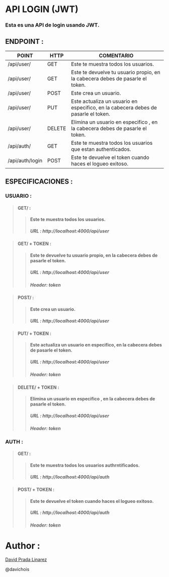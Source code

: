 # API LOGIN (JWT)

### Esta es una API de login usando JWT.

## ENDPOINT : 

| POINT           | HTTP   | COMENTARIO                                                                         |
| --------------- | ------ | ---------------------------------------------------------------------------------- |
| /api/user/      | GET    | Este te muestra todos los usuarios.                                                | //Uso propio de Dessarrollo |
| /api/user/      | GET    | Este te devuelve tu usuario propio, en la cabecera debes de pasarle el token.      |
| /api/user/      | POST   | Este crea un usuario.                                                              |
| /api/user/      | PUT    | Este actualiza un usuario en especifico, en la cabecera debes de pasarle el token. |
| /api/user/      | DELETE | Elimina un usuario en especifico , en la cabecera debes de pasarle el token.       |
| /api/auth/      | GET    | Este te muestra todos los usuarios que estan authenticados.                        | //Uso propio de Dessarrollo |
| /api/auth/login | POST   | Este te devuelve el token cuando haces el logueo exitoso.                          |

## ESPECIFICACIONES :

### USUARIO : 

> #### GET/ :
>>####  Este te muestra todos los usuarios. 
>>##### URL : http://localhost:4000/api/user 

> #### GET/ + TOKEN :
>>#### Este te devuelve tu usuario propio, en la cabecera debes de pasarle el token.
>>##### URL : http://localhost:4000/api/user
>>##### Header: token

> #### POST/ :
>>#### Este crea un usuario.
>>##### URL : http://localhost:4000/api/user

> #### PUT/ + TOKEN :
>>#### Este actualiza un usuario en especifico, en la cabecera debes de pasarle el token.
>>##### URL : http://localhost:4000/api/user
>>##### Header: token

> #### DELETE/ + TOKEN :
>>#### Elimina un usuario en especifico , en la cabecera debes de pasarle el token.
>>##### URL : http://localhost:4000/api/user
>>##### Header: token


### AUTH : 


> #### GET/ :
>>####  Este te muestra todos los usuarios authrntificados. 
>>##### URL : http://localhost:4000/api/auth 

> #### POST/ + TOKEN :
>>#### Este te devuelve el token cuando haces el logueo exitoso.        
>>##### URL : http://localhost:4000/api/auth
>>##### Header: token


# Author : 

[David Prada Linarez]('https://www.facebook.com/profile.php?id=100008192493464')

@davichois